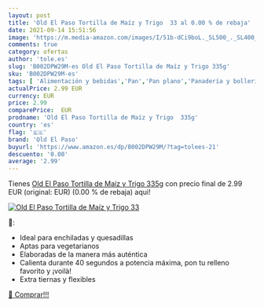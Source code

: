 ```yaml
---
layout: post
title: 'Old El Paso Tortilla de Maíz y Trigo  33 al 0.00 % de rebaja'
date: 2021-09-14 15:51:56
image: 'https://m.media-amazon.com/images/I/51b-dCi9boL._SL500_._SL400_.jpg'
comments: true
category: ofertas
author: 'tole.es'
slug: 'B002DPW29M-es Old El Paso Tortilla de Maíz y Trigo 335g'
sku: 'B002DPW29M-es'
tags: [ 'Alimentación y bebidas','Pan','Pan plano','Panadería y bollería','el','maíz','old','old el paso','paso','trigo', ]
actualPrice: 2.99 EUR
currency: EUR
price: 2.99
comparePrice:  EUR
prodname: 'Old El Paso Tortilla de Maíz y Trigo  335g'
country: 'es'
flag: '🇪🇸'
brand: 'Old El Paso'
buyurl: 'https://www.amazon.es/dp/B002DPW29M/?tag=tolees-21'
descuento: '0.00'
average: '2.99'
---
```


Tienes [Old El Paso Tortilla de Maíz y Trigo  335g](https://www.amazon.es/dp/B002DPW29M/?tag=tolees-21) con precio final de  2.99 EUR (original:  EUR) (0.00 %  de rebaja) aqui!

[![Old El Paso Tortilla de Maíz y Trigo  33](https://m.media-amazon.com/images/I/51b-dCi9boL._SL500_._SL400_.jpg)](https://www.amazon.es/dp/B002DPW29M/?tag=tolees-21)

🔎:

- Ideal para enchiladas y quesadillas
- Aptas para vegetarianos
- Elaboradas de la manera más auténtica
- Calienta durante 40 segundos a potencia máxima, pon tu relleno favorito y ¡voilà!
- Extra tiernas y flexibles

[🛒 Comprar!!!](https://www.amazon.es/dp/B002DPW29M/?tag=tolees-21)
